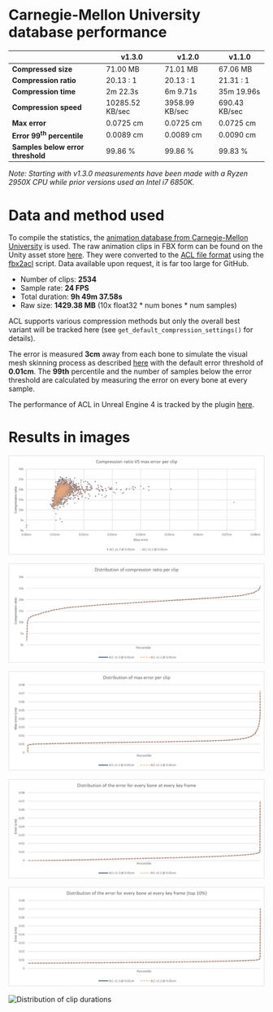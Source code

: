 # Carnegie-Mellon University database performance

|                       | v1.3.0 | v1.2.0 | v1.1.0     |
| --------------------- | ---------- | ---------- | ---------- |
| **Compressed size**   | 71.00 MB | 71.01 MB | 67.06 MB   |
| **Compression ratio** | 20.13 : 1 | 20.13 : 1 | 21.31 : 1  |
| **Compression time**  | 2m 22.3s | 6m 9.71s | 35m 19.96s |
| **Compression speed**  | 10285.52 KB/sec | 3958.99 KB/sec | 690.43 KB/sec |
| **Max error**         | 0.0725 cm | 0.0725 cm | 0.0725 cm  |
| **Error 99<sup>th</sup> percentile** | 0.0089 cm | 0.0089 cm | 0.0090 cm |
| **Samples below error threshold** | 99.86 % | 99.86 % | 99.83 % |

*Note: Starting with v1.3.0 measurements have been made with a Ryzen 2950X CPU while prior versions used an Intel i7 6850K.*

# Data and method used

To compile the statistics, the [animation database from Carnegie-Mellon University](http://mocap.cs.cmu.edu/) is used.
The raw animation clips in FBX form can be found on the Unity asset store [here](https://www.assetstore.unity3d.com/en/#!/content/19991).
They were converted to the [ACL file format](the_acl_file_format.md) using the [fbx2acl](../tools/fbx2acl) script. Data available upon request, it is far too large for GitHub.

*  Number of clips: **2534**
*  Sample rate: **24 FPS**
*  Total duration: **9h 49m 37.58s**
*  Raw size: **1429.38 MB** (10x float32 * num bones * num samples)

ACL supports various compression methods but only the overall best variant will be tracked here (see `get_default_compression_settings()` for details).

The error is measured **3cm** away from each bone to simulate the visual mesh skinning process as described [here](error_metrics.md) with the default error threshold of **0.01cm**. The **99th** percentile and the number of samples below the error threshold are calculated by measuring the error on every bone at every sample.

The performance of ACL in Unreal Engine 4 is tracked by the plugin [here](https://github.com/nfrechette/acl-ue4-plugin/blob/develop/Docs/cmu_performance.md).

# Results in images

![Compression ratio VS max error per clip](images/acl_cmu_compression_ratio_vs_max_error.png)

![Compression ratio distribution](images/acl_cmu_compression_ratio_distribution.png)

![Max error distribution](images/acl_cmu_max_error_distribution.png)

![Distribution of the error for every bone at every key frame](images/acl_cmu_exhaustive_error.png)

![Distribution of the error for every bone at every key frame (top 10%)](images/acl_cmu_exhaustive_error_top_10.png)

![Distribution of clip durations](images/acl_cmu_clip_durations.png)
